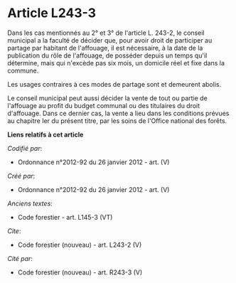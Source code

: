 # Article L243-3

Dans les cas mentionnés au 2° et 3° de l'article L. 243-2, le conseil municipal a la faculté de décider que, pour avoir droit
de participer au partage par habitant de l'affouage, il est nécessaire, à la date de la publication du rôle de l'affouage, de
posséder depuis un temps qu'il détermine, mais qui n'excède pas six mois, un domicile réel et fixe dans la commune.

Les usages contraires à ces modes de partage sont et demeurent abolis.

Le conseil municipal peut aussi décider la vente de tout ou partie de l'affouage au profit du budget communal ou des
titulaires du droit d'affouage. Dans ce dernier cas, la vente a lieu dans les conditions prévues au chapitre Ier du présent
titre, par les soins de l'Office national des forêts.

**Liens relatifs à cet article**

_Codifié par_:

  - Ordonnance n°2012-92 du 26 janvier 2012 - art. (V)

_Créé par_:

  - Ordonnance n°2012-92 du 26 janvier 2012 - art. (V)

_Anciens textes_:

  - Code forestier - art. L145-3 (VT)

_Cite_:

  - Code forestier (nouveau) - art. L243-2 (V)

_Cité par_:

  - Code forestier (nouveau) - art. R243-3 (V)
